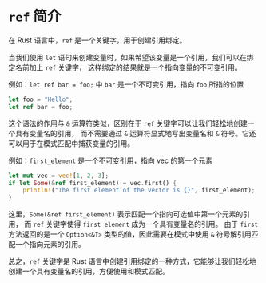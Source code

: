 # `ref` 简介

在 Rust 语言中，`ref` 是一个关键字，用于创建引用绑定。

当我们使用 `let` 语句来创建变量时，如果希望该变量是一个引用，我们可以在绑定名前加上 `ref` 关键字，
这样绑定的结果就是一个指向变量的不可变引用。

例如：`let ref bar = foo;` 中 `bar` 是一个不可变引用，指向 `foo` 所指的位置

```rust
let foo = "Hello";
let ref bar = foo;
```

这个语法的作用与 `&` 运算符类似，区别在于 `ref` 关键字可以让我们轻松地创建一个具有变量名的引用，
而不需要通过 `&` 运算符显式地写出变量名和 `&` 符号。它还可以用于在模式匹配中捕获变量的引用。

例如：`first_element` 是一个不可变引用，指向 vec 的第一个元素

```rust
let mut vec = vec![1, 2, 3];
if let Some(&ref first_element) = vec.first() {
    println!("The first element of the vector is {}", first_element);
}
```

这里，`Some(&ref first_element)` 表示匹配一个指向可选值中第一个元素的引用，
而 `ref` 关键字使得 `first_element` 成为一个具有变量名的引用。
由于 `first` 方法返回的是一个 `Option<&T>` 类型的值，因此需要在模式中使用 `&` 符号解引用匹配一个指向元素的引用。

总之，`ref` 关键字是 Rust 语言中创建引用绑定的一种方式，它能够让我们轻松地创建一个具有变量名的引用，方便使用和模式匹配。
